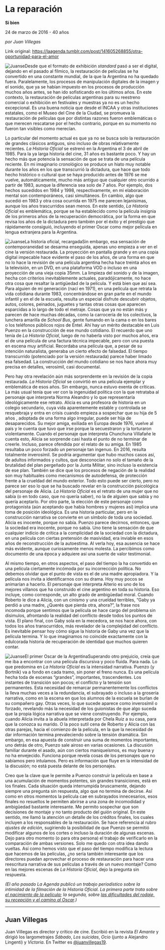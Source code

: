 # La reparación

**Si bien**

24 de marzo de 2016 - 40 años

_por Juan Villegas_

Link original: https://laagenda.tumblr.com/post/141605268855/otra-oportunidad-para-el-amor

![Juanse](https://64.media.tumblr.com/7da6873e463d0a7892d962d492baea08/tumblr_inline_pk0l7cm88Z1t6q87u_500.jpg)Desde que el formato de exhibición *standard* pasó a ser el digital, dejando en el pasado al fílmico, la restauración de películas se ha convertido en una constante mundial, de la que la Argentina no ha quedado fuera. Paralelamente, los procesos de manipulación digitales de la imagen y el sonido, que ya se habían impuesto en los procesos de producción muchos años antes, se han ido sofisticando en los últimos años. En este contexto, la restauración de películas argentinas para su reestreno comercial o exhibición en festivales y muestras ya no es un hecho excepcional. Es una buena noticia que desde el INCAA y otras instituciones estatales, como el Museo del Cine de la Ciudad, se promueva la restauración de películas que por distintas razones fueron emblemáticas o que merecen rescatarse por el hecho contrario, porque en su momento no fueron tan visibles como merecían. 


Lo particular del momento actual es que ya no se busca solo la restauración de grandes clásicos antiguos, sino incluso de obras relativamente recientes. *La Historia Oficial* se estrenó en la Argentina el 3 de abril de 1985. Para la ya larga historia del cine, 31 años es bastante poco. Y hay un hecho más que potencia la sensación de que se trata de una película reciente. En mi imaginario cronológico se produce un hiato muy notable durante los años en los que transcurrió la dictadura, que hace que todo hecho histórico o cultural que se haya producido antes de 1976 se me vuelve, automáticamente, mucho más antiguo que cualquier otro ocurrido a partir de 1983, aunque la diferencia sea solo de 7 años. Por ejemplo, dos hechos sucedidos en 1984 y 1998, respectivamente, en mi elaboración mental son contemporáneos, casi simultáneos. En cambio, algo que sucedió en 1983 y otra cosa ocurrida en 1975 me parecen lejanísimas, aunque los años trascurridos sean menos. En este sentido, *La Historia Oficial* es emblemática, porque se ha establecido como la película insignia de los primeros años de la recuperación democrática, por la forma en que revisa los años de la dictadura pero también por el éxito y el prestigio que rápidamente consiguió, incluyendo el primer Oscar como mejor película en lengua extranjera para la Argentina. 


![Juanse](https://64.media.tumblr.com/7da6873e463d0a7892d962d492baea08/tumblr_inline_pk0l7cm88Z1t6q87u_500.jpg)La historia oficial, recargadaSin embargo, esa sensación de contemporaneidad se desarma enseguida, apenas uno empieza a ver en el cine la versión restaurada. La proyección en pantalla grande y en una copia digital impecable hace evidente el paso de los años, de una forma en que no lo hace la revisión de una película argentina hecha hace treinta años en la televisión, en un DVD, en una plataforma VOD o incluso en una proyección de una vieja copia 35mm. La limpieza del sonido y de la imagen, hecha con criterios inevitablemente actuales, paradójicamente, no hace otra cosa que resaltar la antigüedad de la película. Y está bien que así sea. Para alguien de mi generación (nací en 1971), en una película que retrata la vida cotidiana durante 1983, concentrándose en gran parte en el mundo infantil y en el de la escuela, resulta un especial disfrute descubrir objetos, autos, colores, peinados, juguetes y tantas otras cosas que aparecen esparcidas a lo largo de todo el metraje. Cosas que ya no están más y parecen de hace muchas décadas, como la carrocería de los colectivos, la lunchera amarilla de *School Bus*, gente fumando en la cama o en los bares o los teléfonos públicos rojos de Entel. Ahí hay un mérito destacable en Luis Puenzo en la construcción de ese mundo cotidiano. El recuerdo que uno tenía de *La Historia Oficial*, luego de no haberla visto por muchos años, era el de una película de una factura técnica impecable, pero con una puesta en escena muy artificial. Recordaba una película que, a pesar de su intención naturalista, generaba un cierto efecto de falsedad. El tiempo transcurrido (potenciado por la versión restaurada) parece haber limado esa falsedad. La construcción del mundo cotidiano se nos hace ahora muy precisa en detalles, verosímil, casi documental.


Pero hay otra revelación aún más sorprendente en la revisión de la copia restaurada. *La Historia Oficial* se convirtió en una película ejemplar y emblemática de esos años. Sin embargo, nunca estuvo exenta de críticas. La más usual tenía que ver con la ingenuidad política con la que retrataba al personaje que interpreta Norma Aleandro y lo que representaría ideológicamente ese retrato. Alicia es una profesora de historia en un colegio secundario, cuya vida aparentemente estable y controlada se resquebraja y entra en crisis cuando empieza a sospechar que su hija de 5 años , adoptada de una forma algo irregular, puede ser hija de desaparecidos. Su mejor amiga, exiliada en Europa desde 1976, vuelve al país y le cuenta que tuvo que irse porque la secuestraron y la torturaron violentamente. Cuando el personaje que interpreta Chunchuna Villafañe le cuenta esto, Alicia se sorprende casi hasta el punto de no terminar de creerle. Incluso, parece ofendida por el relato de su amiga. En 1985 resultaba un poco forzado un personaje tan ingenuo. En 2016, resulta totalmente inverosímil. Se podría argumentar que hubo muchos casos así, de adultos informados y cultos, que desconocían no solo el tamaño de la brutalidad del plan pergeñado por la Junta Militar, sino incluso la existencia de ese plan. También se dice que los procesos de negación de la realidad son muy habituales como mecanismos de autodefensa, de protección frente a la crueldad del mundo exterior. Todo esto puede ser cierto, pero no parece ser eso lo que se ha buscado revelar en la construcción psicológica del personaje de Alicia. *La Historia Oficial* es el retrato de una mujer que no sabía (o en todo caso, que no quería saber), no la de alguien que sabía y no quería aceptarlo. Por otro parte, la elección de este personaje como protagonista (aún aceptando que había hombres y mujeres así) implica una toma de posición ideológica. Es una historia particular, pero en la construcción narrativa se convierte en un símbolo de toda una sociedad. Alicia es inocente, porque no sabía. Puenzo parece decirnos, entonces, que la sociedad era inocente, porque no sabía. Uno tiene la sensación de que cualquier indicio de crítica a la complicidad de la sociedad con la dictadura, en una película con ciertas pretensión de masividad, era inviable en esos años de reconstrucción de la autoestima. Al verla hoy, esa ausencia se hace más evidente, aunque curiosamente menos molesta. La percibimos como documento de una época y adquiere así una suerte de valor testimonial. 


Al mismo tiempo, en otros aspectos, el paso del tiempo la ha convertido en una película ciertamente incómoda por su incorrección política. No debemos olvidar que el punto de vista es el de una madre apropiadora. Y la película nos invita a identificarnos con su drama. Hoy muy pocos se animarían a hacerlo. El personaje que interpreta Alterio es uno de los mejores villanos que ha construido el cine argentino en toda su historia. Eso incluye, como corresponde, un alto grado de ambigüedad moral. Cuando Roberto le dice a Alicia, con un cinismo y una crueldad terribles, “Gaby ya perdió a una madre, ¿Querés que pierda otra, ahora?”, la frase nos incomoda porque sentimos que la película se hace cargo del problema sin disimulos, afrontando la realidad del conflicto desde todos los puntos de vista. El plano final, con Gaby sola en la mecedora, se nos hace ahora, con todos los años transcurridos, más revelador de la complejidad del conflicto. Es inevitable pensar hoy cómo sigue la historia de Gaby una vez que la película termina. Y lo que imaginamos no coincide exactamente con la edulcorada historia de recuperación de identidad que muchos quieren contar. 


![Juanse](https://64.media.tumblr.com/d23c9282e10fc3ff076ed06051267468/tumblr_inline_pk0l7d1GVw1t6q87u_500.jpg)El primer Oscar de la ArgentinaSuperando otro prejuicio, creía que me iba a encontrar con una película discursiva y poco fluida. Para nada. Lo que predomina en *La Historia Oficial* es la intensidad narrativa. Puenzo (y Bortnik) va a fondo en cada tramo, sin poner el freno nunca. Es una película hecha toda de escenas “grandes”, importantes, trascendentes. Los instantes de transición son pocos; el conflicto y la tensión son permanentes. Esta necesidad de remarcar permanentemente los conflictos la lleva muchas veces a la redundancia, el subrayado o incluso a la grosería narrativa, como en la escena en que los alumnos de la escuela se burlan de su compañero gay. Otras veces, lo que sucede aparece como inverosímil o forzado, revelando más la necesidad de los guionistas de que algo suceda que la propia lógica narrativa que se viene construyendo. Por ejemplo, cuando Alicia invita a la abuela interpretada por Chela Ruiz a su casa, para que la conozca su marido. O la poco sutil cena de Roberto y Alicia con las otras parejas, hacia el comienzo de la película, en la que la necesidad de dar información termina prevaleciendo sobre la tensión dramática. Sin embargo, en esa apuesta de construir una suma de momentos importantes, uno detrás de otro, Puenzo sale airoso en varias ocasiones. La discusión familiar durante el asado, aún con ciertos maniqueísmos, es muy buena y no ha envejecido. Funciona porque revela cosas de los personajes que no sabíamos pero intuíamos. Pero es información que fluye en la intensidad de la discusión; no está puesta delante de los personajes. 


Creo que la clave que le permite a Puenzo construir la película en base a una acumulación de momentos potentes, sin grandes transiciones, está en los finales. Cada situación queda interrumpida bruscamente, dejando siempre una pregunta sin respuesta, algo que no termina de decirse. Así como en otros momentos la película cae en subrayados innecesarios, esos finales no resueltos le permiten abrirse a una zona de incomodidad y ambigüedad bastante interesante. Me permito sospechar que son decisiones de montaje y no tanto producto del guión original. En este sentido, me llamó la atención un detalle de los créditos finales, los cuales incluyen a los responsables de la restauración. Se hace referencia al rubro *ajustes de edición*, sugiriendo la posibilidad de que Puenzo se permitió modificar algunos de los cortes o incluso la duración de algunas escenas. Dejo para otro momento (o para otra persona) el trabajo de verificarlo en la comparación de ambas versiones. Solo me quedo con otra idea dando vueltas. Así como hemos visto que el paso del tiempo modifica la lectura que hacemos de las películas, ¿no sería también interesante que los directores puedan aprovechar el proceso de restauración para hacer una reescritura narrativa de sus películas a través de un nuevo montaje? Como en las mejores escenas de *La Historia Oficial*, dejo la pregunta sin respuesta. 


  
  


*(El año pasado La Agenda publicó un trabajo periodístico sobre la intimidad de la filmación de la Historia Oficial. La primera parte trata sobre  [el nacimiento de la película](http://laagenda.buenosaires.gob.ar/post/114882551465/entre-el-murmullo-y-la-gloria); la segunda, sobre [las dificultades del rodaje, su recepción y el camino al Oscar](http://laagenda.buenosaires.gob.ar/post/115075214965/de-las-itacas-a-los-premios).)*



---

Juan Villegas
-------------

 Juan Villegas es director y crítico de cine. Escribió en la revista *El Amante* y dirigió los largometrajes *Sábado*, *Los suicidas*, *Ocio* (junto a Alejandro Lingenti) y *Victoria*. En Twitter es [@juanvillegas19](https://twitter.com/juanvillegas19). 

